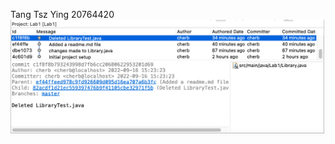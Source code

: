 Tang Tsz Ying 20764420
![ScreenShot](https://github.com/tytangad/comp3111-lab1-2021f/blob/master/image.png?raw=true)
